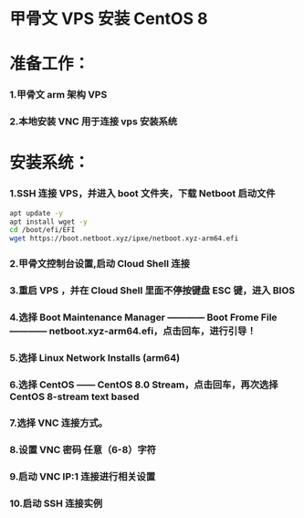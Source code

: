 # 甲骨文 VPS 安装 CentOS 8

# 准备工作：
### 1.甲骨文 arm 架构 VPS
### 2.本地安装 VNC 用于连接 vps 安装系统

# 安装系统：
### 1.SSH 连接 VPS，并进入 boot 文件夹，下载 Netboot 启动文件
```bash
apt update -y
apt install wget -y
cd /boot/efi/EFI
wget https://boot.netboot.xyz/ipxe/netboot.xyz-arm64.efi
```
### 2.甲骨文控制台设置,启动 Cloud Shell 连接
### 3.重启 VPS ，并在 Cloud Shell 里面不停按键盘 ESC 键，进入 BIOS
### 4.选择 Boot Maintenance Manager ———— Boot Frome File ———— netboot.xyz-arm64.efi，点击回车，进行引导！
### 5.选择 Linux Network Installs (arm64)
### 6.选择 CentOS —— CentOS 8.0 Stream，点击回车，再次选择 CentOS 8-stream text based
### 7.选择 VNC 连接方式。
### 8.设置 VNC 密码 任意（6-8）字符
### 9.启动 VNC IP:1 连接进行相关设置
### 10.启动 SSH 连接实例
